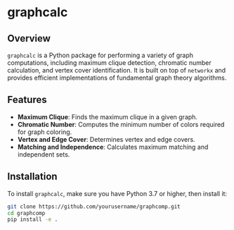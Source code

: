 # graphcalc

## Overview

`graphcalc` is a Python package for performing a variety of graph computations, including maximum clique detection, chromatic number calculation, and vertex cover identification. It is built on top of `networkx` and provides efficient implementations of fundamental graph theory algorithms.

## Features

- **Maximum Clique**: Finds the maximum clique in a given graph.
- **Chromatic Number**: Computes the minimum number of colors required for graph coloring.
- **Vertex and Edge Cover**: Determines vertex and edge covers.
- **Matching and Independence**: Calculates maximum matching and independent sets.

## Installation

To install `graphcalc`, make sure you have Python 3.7 or higher, then install it:

```bash
git clone https://github.com/yourusername/graphcomp.git
cd graphcomp
pip install -e .
```

